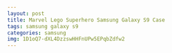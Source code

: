 ```yaml
---
layout: post
title: Marvel Lego Superhero Samsung Galaxy S9 Case
tags: samsung galaxy s9
categories: samsung
img: 1D1oQ7-dXL4DzzswHHFnUPw5EPqbZdfw2
---
```

